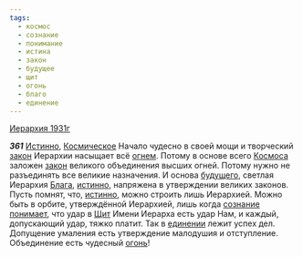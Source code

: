 ```yaml
---
tags:
  - космос
  - сознание
  - понимание
  - истина
  - закон
  - будущее
  - щит
  - огонь
  - благо
  - единение
---
```


[Иерархия 1931г](/agni/1931)

___361___
[Истинно](/tag/#истина), [Космическое](/tag/#космос) Начало чудесно в своей мощи и творческий [закон](/tag/#закон) Иерархии насыщает всё [огнем](/tag/#[огонь](/tag/#огонь)). Потому в основе всего [Космоса](/tag/#космос) заложен [закон](/tag/#закон) великого объединения высших огней. Потому нужно не разъединять все великие назначения. И основа [будущего](/tag/#будущее), светлая Иерархия [Блага](/tag/#благо), [истинно](/tag/#истина), напряжена в утверждении великих законов. Пусть помнят, что, [истинно](/tag/#истина), можно строить лишь Иерархией. Можно быть в орбите, утверждённой Иерархией, лишь когда [сознание](/tag/#сознание) [понимает](/tag/#понимание), что удар в [Щит](/tag/#щит) Имени Иерарха есть удар Нам, и каждый, допускающий удар, тяжко платит. Так в [единении](/tag/#[единение](/tag/#единение)) лежит успех дел. Допущение умаления есть утверждение малодушия и отступление. Объединение есть чудесный [огонь](/tag/#огонь)!   


